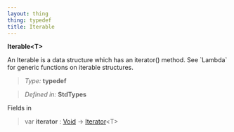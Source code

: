```yaml
---
layout: thing
thing: typedef
title: Iterable
---
```

**Iterable&lt;T&gt;**
<p>An Iterable is a data structure which has an iterator() method.
	See `Lambda` for generic functions on iterable structures.
</p>



> *Type:* **typedef**

> *Defined in:* **StdTypes**

Fields in 


> var **iterator** : <a href="Void.html" class="type">Void</a> -> <a href="Iterator.html" class="type">Iterator</a>&lt;T&gt;




